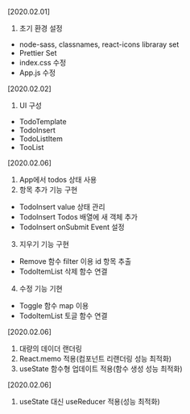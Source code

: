 [2020.02.01]
1. 초기 환경 설정
- node-sass, classnames, react-icons libraray set
- Prettier Set
- index.css 수정
- App.js 수정


[2020.02.02]
1. UI 구성
- TodoTemplate
- TodoInsert
- TodoListItem
- TooList

[2020.02.06]
1. App에서 todos 상태 사용
2. 항목 추가 기능 구현
- TodoInsert value 상태 관리
- TodoInsert Todos 배열에 새 객체 추가
- TodoInsert onSubmit Event 설정
3. 지우기 기능 구현
- Remove 함수 filter 이용 id 항목 추출
- TodoItemList 삭제 함수 연결
4. 수정 기능 기현
- Toggle 함수 map 이용 
- TodoItemList 토글 함수 연결

[2020.02.06]
1. 대량의 데이더 랜더링
2. React.memo 적용(컴포넌트 리랜더링 성능 최적화)
3. useState 함수형 업데이트 적용(함수 생성 성능 최적화)

[2020.02.06]
1. useState 대신 useReducer 적용(성능 최적화)
